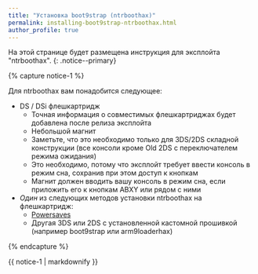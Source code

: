 ```yaml
---
title: "Установка boot9strap (ntrboothax)"
permalink: installing-boot9strap-ntrboothax.html
author_profile: true
---
```


На этой странице будет размещена инструкция для эксплойта "ntrboothax".
{: .notice--primary}

{% capture notice-1 %}

Для ntrboothax вам понадобится следующее:

+ DS / DSi флешкартридж
  + Точная информация о совместимых флешкартриджах будет добавлена после релиза эксплойта
  + Небольшой магнит
  + Заметьте, что это необходимо только для 3DS/2DS складной конструкции (все консоли кроме Old 2DS с переключателем режима ожидания)
  + Это необходимо, потому что эксплойт требует ввести консоль в режим сна, сохранив при этом доступ к кнопкам
  + Магнит должен вводить вашу консоль в режим сна, если приложить его к кнопкам ABXY или рядом с ними
+ *Один* из следующих методов установки ntrboothax на флешкартридж:
  + [Powersaves](https://amzn.to/2fb3VY7)
  + Другая 3DS или 2DS с установленной кастомной прошивкой (например boot9strap или arm9loaderhax)

{% endcapture %}

<div class="notice--info">{{ notice-1 | markdownify }}</div>